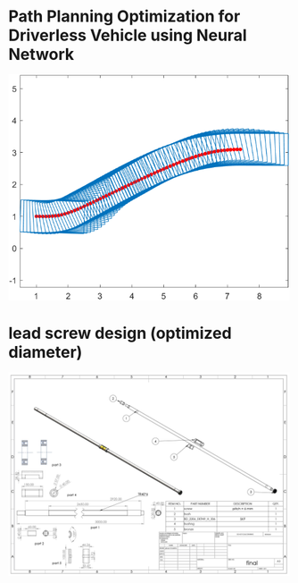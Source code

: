 # Path Planning Optimization for Driverless Vehicle using Neural Network

![](https://github.com/HosseinShojaei/Optimization/blob/main/nnParking/untitled1.png)

# lead screw design (optimized diameter)
![](https://github.com/HosseinShojaei/Optimization/blob/main/leadScrewDesign/Draw.jpg)
